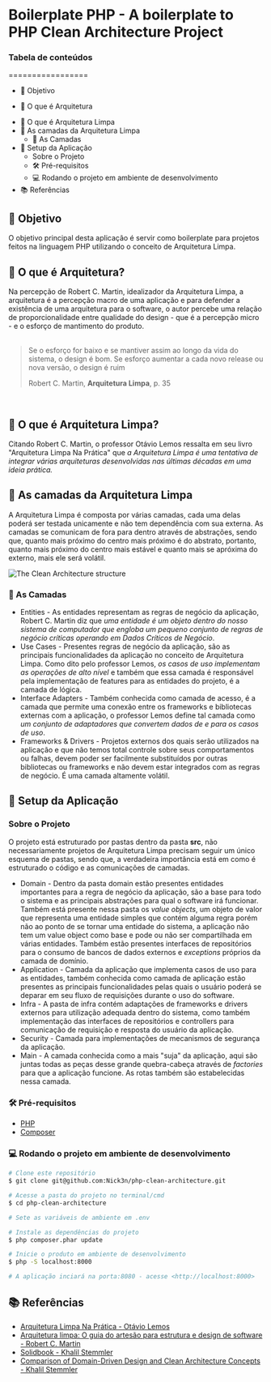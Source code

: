 # Boilerplate PHP - A boilerplate to PHP Clean Architecture Project

### Tabela de conteúdos
=================

 * 🎯 Objetivo
 - 📑 O que é Arquitetura
 * 📑 O que é Arquitetura Limpa
 * 📑 As camadas da Arquitetura Limpa
    -  📑 As Camadas
 * 📃 Setup da Aplicação
    - Sobre o Projeto
    - 🛠 Pré-requisitos
    - 💻 Rodando o projeto em ambiente de desenvolvimento
 * 📚 Referências

## 🎯 Objetivo
O objetivo principal desta aplicação é servir como boilerplate para projetos feitos na linguagem PHP utilizando o conceito de Arquitetura Limpa.

## 📑 O que é Arquitetura?
Na percepção de Robert C. Martin, idealizador da Arquitetura Limpa, a arquitetura é a percepção macro de uma aplicação e para defender a existência de uma arquitetura para o software, o autor percebe uma relação de proporcionalidade entre qualidade do design - que é a percepção micro - e o esforço de mantimento do produto.
<br><br>
> Se o esforço for baixo e se mantiver assim ao longo da vida do sistema, o design é bom. Se esforço aumentar a cada novo release ou nova versão, o design é ruim
>
> Robert C. Martin, **Arquitetura Limpa**, p. 35

<br>

## 📑 O que é Arquitetura Limpa?
Citando Robert C. Martin, o professor Otávio Lemos ressalta em seu livro "Arquitetura Limpa Na Prática" que _a Arquitetura Limpa é uma tentativa de integrar várias arquiteturas desenvolvidas nas últimas décadas em uma ideia prática._

## 📑 As camadas da Arquitetura Limpa
A Arquitetura Limpa é composta por várias camadas, cada uma delas poderá ser testada unicamente e não tem dependência com sua externa. As camadas se comunicam de fora para dentro através de abstrações, sendo que, quanto mais próximo do centro mais próximo é do abstrato, portanto, quanto mais próximo do centro mais estável e quanto mais se apróxima do externo, mais ele será volátil.

<img alt="The Clean Architecture structure" src="https://imgur.com/AKN1koF.png" />

### 📑 As Camadas
- Entities - As entidades representam as regras de negócio da aplicação, Robert C. Martin diz que _uma entidade é um objeto dentro do nosso sistema de computador que engloba um pequeno conjunto de regras de negócio críticas operando em Dados Críticos de Negócio_.
- Use Cases - Presentes regras de negócio da aplicação, são as principais funcionalidades da aplicação no conceito de Arquitetura Limpa. Como dito pelo professor Lemos, _os casos de uso implementam as operações de alto nível_ e também que essa camada é responsável pela implementação de features para as entidades do projeto, é a camada de lógica.
- Interface Adapters - Também conhecida como camada de acesso, é a camada que permite uma conexão entre os frameworks e bibliotecas externas com a aplicação, o professor Lemos define tal camada como _um conjunto de adaptadores que convertem dados de e para os casos de uso_.
- Frameworks & Drivers - Projetos externos dos quais serão utilizados na aplicação e que não temos total controle sobre seus comportamentos ou falhas, devem poder ser facilmente substituídos por outras bibliotecas ou frameworks e não devem estar integrados com as regras de negócio. É uma camada altamente volátil.

## 📃 Setup da Aplicação
### Sobre o Projeto
O projeto está estruturado por pastas dentro da pasta **src**, não necessariamente projetos de Arquitetura Limpa precisam seguir um único esquema de pastas, sendo que, a verdadeira importância está em como é estruturado o código e as comunicações de camadas.

- Domain - Dentro da pasta domain estão presentes entidades importantes para a regra de negócio da aplicação, são a base para todo o sistema e as principais abstrações para qual o software irá funcionar. Também está presente nessa pasta os _value objects_, um objeto de valor que representa uma entidade simples que contém alguma regra porém não ao ponto de se tornar uma entidade do sistema, a aplicação não tem um value object como base e pode ou não ser compartilhada em várias entidades. Também estão presentes interfaces de repositórios para o consumo de bancos de dados externos e _exceptions_ próprios da camada de domínio.
- Application - Camada da aplicação que implementa casos de uso para as entidades, também conhecida como camada de aplicação estão presentes as principais funcionalidades pelas quais o usuário poderá se deparar em seu fluxo de requisições durante o uso do software.
- Infra - A pasta de infra contém adaptações de frameworks e drivers externos para utilização adequada dentro do sistema, como também implementação das interfaces de repositórios e controllers para comunicação de requisição e resposta do usuário da aplicação.
- Security - Camada para implementações de mecanismos de segurança da aplicação.
- Main - A camada conhecida como a mais "suja" da aplicação, aqui são juntas todas as peças desse grande quebra-cabeça através de _factories_ para que a aplicação funcione. As rotas também são estabelecidas nessa camada.

### 🛠 Pré-requisitos
- [PHP](https://www.php.net/)
- [Composer](https://getcomposer.org/)

### 💻 Rodando o projeto em ambiente de desenvolvimento
```bash
# Clone este repositório
$ git clone git@github.com:Nick3n/php-clean-architecture.git

# Acesse a pasta do projeto no terminal/cmd
$ cd php-clean-architecture

# Sete as variáveis de ambiente em .env

# Instale as dependências do projeto
$ php composer.phar update

# Inicie o produto em ambiente de desenvolvimento
$ php -S localhost:8000

# A aplicação inciará na porta:8080 - acesse <http://localhost:8000>
```

## 📚 Referências
- [Arquitetura Limpa Na Prática - Otávio Lemos](https://pay.hotmart.com/O59619511K?bid=1666233080668)
- [Arquitetura limpa: O guia do artesão para estrutura e design de software - Robert C. Martin](https://www.amazon.com.br/Arquitetura-Limpa-Artes%C3%A3o-Estrutura-Software/dp/8550804606/ref=asc_df_8550804606/?tag=googleshopp00-20&linkCode=df0&hvadid=379787347388&hvpos=&hvnetw=g&hvrand=17159789854379705547&hvpone=&hvptwo=&hvqmt=&hvdev=c&hvdvcmdl=&hvlocint=&hvlocphy=9100004&hvtargid=pla-809227152896&psc=1)
- [Solidbook - Khalil Stemmler](https://solidbook.io/)
- [Comparison of Domain-Driven Design and Clean Architecture Concepts - Khalil Stemmler](https://khalilstemmler.com/articles/software-design-architecture/domain-driven-design-vs-clean-architecture/)